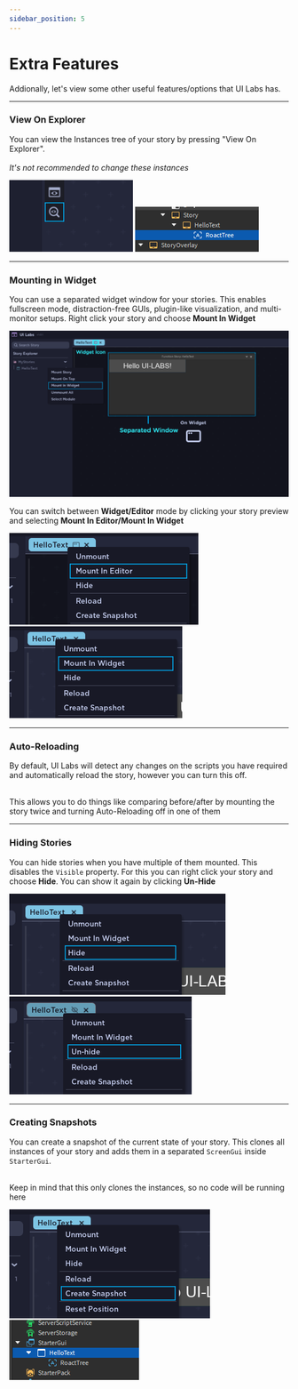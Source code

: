 ```yaml
---
sidebar_position: 5
---
```


# Extra Features

Addionally, let's view some other useful features/options that UI Labs has.

---

### View On Explorer

You can view the Instances tree of your story by pressing "View On Explorer".<br></br> _It's not recommended to change these instances_

![ViewOnExplorer](img/viewonexplorer.png) ![Explorer](img/explorer.png)

---

### Mounting in Widget

You can use a separated widget window for your stories. This enables fullscreen mode, distraction-free GUIs, plugin-like visualization, and multi-monitor setups. Right click your story and choose **Mount In Widget**

![WidgetMount](img/widgetmount.png)

You can switch between **Widget/Editor** mode by clicking your story preview and selecting **Mount In Editor/Mount In Widget**

![MountInEditor](img/mountineditor.png) ![MountInWidget](img/mountinwidget.png)

---

### Auto-Reloading

By default, UI Labs will detect any changes on the scripts you have required and automatically reload the story, however you can turn this off. <br></br>

This allows you to do things like comparing before/after by mounting the story twice and turning Auto-Reloading off in one of them

---

### Hiding Stories

You can hide stories when you have multiple of them mounted. This disables the `Visible` property.
For this you can right click your story and choose **Hide**. You can show it again by clicking **Un-Hide**

![Hide](img/hide.png) ![Unhide](img/unhide.png)

---

### Creating Snapshots

You can create a snapshot of the current state of your story. This clones all instances of your story and adds them in a separated `ScreenGui` inside `StarterGui`.<br></br>

Keep in mind that this only clones the instances, so no code will be running here

![CreateSnapshot](img/createsnapshot.png) ![Snapshot](img/snapshot.png)
